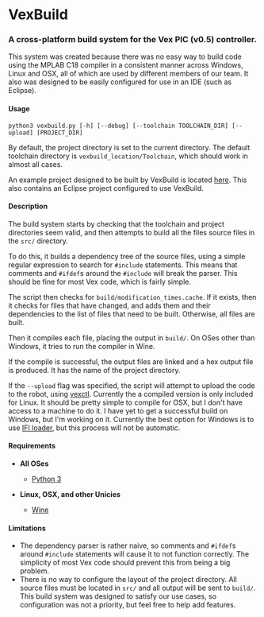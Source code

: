 # VexBuild

### A cross-platform build system for the Vex PIC (v0.5) controller.

This system was created because there was no easy way to build code using the MPLAB C18 compiler in a consistent manner across Windows, Linux and OSX, all of which are used by different members of our team. It also was designed to be easily configured for use in an IDE (such as Eclipse).

#### Usage

`python3 vexbuild.py [-h] [--debug] [--toolchain TOOLCHAIN_DIR] [--upload] [PROJECT_DIR]`

By default, the project directory is set to the current directory.
The default toolchain directory is `vexbuild_location/Toolchain`, which should work in almost all cases.

An example project designed to be built by VexBuild is located [here](https://github.com/RobotsByTheC/SavageSoccer2015). This also contains an Eclipse project configured to use VexBuild.

#### Description

The build system starts by checking that the toolchain and project directories seem valid, and then attempts to build all the files source files in the `src/` directory.

To do this, it builds a dependency tree of the source files, using a simple regular expression to search for `#include` statements. This means that comments and `#ifdef`s around the `#include` will break the parser. This should be fine for most Vex code, which is fairly simple.

The script then checks for `build/modification_times.cache`. If it exists, then it checks for files that have changed, and adds them and their dependencies to the list of files that need to be built. Otherwise, all files are built.

Then it compiles each file, placing the output in `build/`. On OSes other than Windows, it tries to run the compiler in Wine.

If the compile is successful, the output files are linked and a hex output file is produced. It has the name of the project directory.

If the `--upload` flag was specified, the script will attempt to upload the code to the robot, using [vexctl](http://personalpages.tds.net/~jwbacon/Computer/roboctl.html). Currently the a compiled version is only included for Linux. It should be pretty simple to compile for OSX, but I don't have access to a machine to do it. I have yet to get a successful build on Windows, but I'm working on it. Currently the best option for Windows is to use [IFI loader](http://www.vexrobotics.com/wiki/PIC_Microcontroller_Downloads), but this process will not be automatic.

#### Requirements

- **All OSes**
  - [Python 3](https://www.python.org/)
  
- **Linux, OSX, and other Unicies**
  - [Wine](https://www.winehq.org/)

#### Limitations

- The dependency parser is rather naive, so comments and `#ifdef`s around `#include` statements will cause it to not function correctly. The simplicity of most Vex code should prevent this from being a big problem.
- There is no way to configure the layout of the project directory. All source files must be located in `src/` and all output will be sent to `build/`. This build system was designed to satisfy our use cases, so configuration was not a priority, but feel free to help add features.
